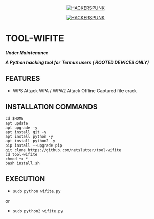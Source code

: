 <p align="center">
<a href="https://punkers.business.site"><img title="HACKERSPUNK" src="https://img.shields.io/badge/MADE%20IN-INDIA-SCRIPT?colorA=%23ff8100&colorB=%23017e40&colorC=%23ff0000&style=for-the-badge"></a>
</p>
<p align="center">
<a href="https://punkers.business.site"><img title="HACKERSPUNK" src="https://img.shields.io/badge/Network-Slutter-green?style=for-the-badge&logo=appveyor"></a>
</p>

# TOOL-WIFITE
*****Under Maintenance*****

*****A Python hacking tool for Termux users ( ROOTED DEVICES ONLY)*****
## FEATURES
* WPS Attack WPA / WPA2 Attack Offline Captured file crack
## INSTALLATION COMMANDS
```
cd $HOME
apt update
apt upgrade -y
apt install git -y
apt install python -y
apt install python2 -y
pip install --upgrade pip
git clone https://github.com/netslutter/tool-wifite
cd tool-wifite
chmod +x *
bash install.sh
```
## EXECUTION
* `sudo python wifite.py`

or

* `sudo python2 wifite.py`
